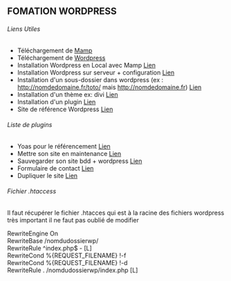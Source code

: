 ## FOMATION WORDPRESS

###### Liens Utiles
* Téléchargement de [Mamp](https://www.mamp.info/en/) 
* Téléchargement de [Wordpress](https://fr.wordpress.org/download/) 
* Installation Wordpress en Local avec Mamp [Lien](https://www.nicolas-mauhin.fr/installer-wordpress-mac-mamp) 
* Installation Wordpress sur serveur + configuration [Lien](https://www.hostinger.fr/tutoriels/tuto-wordpress/) 
* Installation d'un sous-dossier dans wordpress (ex : http://nomdedomaine.fr/toto/ mais http://nomdedomaine.fr) [Lien](https://codex.wordpress.org/fr:Donner_%C3%A0_WordPress_son_Propre_Dossier) 
* Installation d'un thème ex: divi [Lien](https://www.elegantthemes.com/documentation/divi/install-divi/) 
* Installation d'un plugin [Lien](https://wpformation.com/comment-installer-plugin-wordpress-gratuit-premium/) 
* Site de référence Wordpress [Lien](https://fr.wordpress.org/) 

###### Liste de plugins
* Yoas pour le référencement [Lien](https://fr.wordpress.org/plugins/wordpress-seo/) 
* Mettre son site en maintenance [Lien](https://fr.wordpress.org/plugins/wp-maintenance/)
* Sauvegarder son site bdd + wordpress [Lien](https://fr.wordpress.org/plugins/updraftplus/)
* Formulaire de contact [Lien](https://fr.wordpress.org/plugins/contact-form-7/)
* Dupliquer le site [Lien](https://fr.wordpress.org/plugins/duplicator/)


###### Fichier .htaccess
Il faut récupérer le fichier .htacces qui est à la racine des fichiers wordpress
très important il ne faut pas oublié de modifier

<IfModule mod_rewrite.c>  RewriteEngine On  
RewriteBase /nomdudossierwp/  
RewriteRule ^index\.php$ - [L]  
RewriteCond %{REQUEST_FILENAME} !-f  
RewriteCond %{REQUEST_FILENAME} !-d  
RewriteRule . /nomdudossierwp/index.php [L]  
</IfModule>

